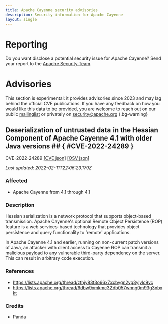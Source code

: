 ```yaml
---
title: Apache Cayenne security advisories
description: Security information for Apache Cayenne
layout: single
---
```


# Reporting

Do you want disclose a potential security issue for Apache Cayenne? Send your report to the [Apache Security Team](mailto:security@apache.org).

# Advisories

This section is experimental: it provides advisories since 2023 and may lag behind the official CVE publications. If you have any feedback on how you would like this data to be provided, you are welcome to reach out on our public [mailinglist](/mailinglist) or privately on [security@apache.org](mailto:security@apache.org)
{.bg-warning}

## Deserialization of untrusted data in the Hessian Component of Apache Cayenne 4.1 with older Java versions ## { #CVE-2022-24289 }

CVE-2022-24289 [\[CVE json\]](./CVE-2022-24289.cve.json) [\[OSV json\]](./CVE-2022-24289.osv.json)



_Last updated: 2022-02-11T22:06:23.179Z_

### Affected

* Apache Cayenne from 4.1 through 4.1


### Description

Hessian serialization is a network protocol that supports object-based transmission.
Apache Cayenne's optional Remote Object Persistence (ROP) feature is a web services-based technology that provides object persistence and query functionality to 'remote' applications.

In Apache Cayenne 4.1 and earlier, running on non-current patch versions of Java, an attacker with client access to Cayenne ROP can transmit a malicious payload to any vulnerable third-party dependency on the server.  This can result in arbitrary code execution.


### References
* https://lists.apache.org/thread/zthjy83t3o66x7xcbygn2vg3yjvlc9vc
* https://lists.apache.org/thread/6dbw9xmkmc32db057wnng0m93g3nbxkt


### Credits
* Panda
